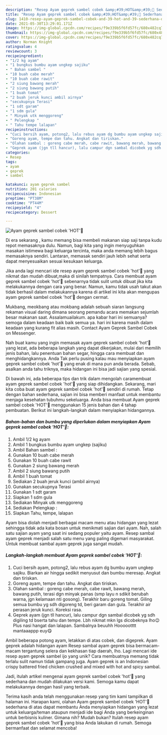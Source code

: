 ```yaml
---
description: "Resep Ayam geprek sambel cobek &amp;#39;HOT&amp;#39;👅 Sederhana dan Mudah Dibuat"
title: "Resep Ayam geprek sambel cobek &amp;#39;HOT&amp;#39;👅 Sederhana dan Mudah Dibuat"
slug: 1410-resep-ayam-geprek-sambel-cobek-and-39-hot-and-39-sederhana-dan-mudah-dibuat
date: 2021-05-30T13:29:01.171Z
image: https://img-global.cpcdn.com/recipes/f9e339b5f6fd57fc/680x482cq70/ayam-geprek-sambel-cobek-hot👅-foto-resep-utama.jpg
thumbnail: https://img-global.cpcdn.com/recipes/f9e339b5f6fd57fc/680x482cq70/ayam-geprek-sambel-cobek-hot👅-foto-resep-utama.jpg
cover: https://img-global.cpcdn.com/recipes/f9e339b5f6fd57fc/680x482cq70/ayam-geprek-sambel-cobek-hot👅-foto-resep-utama.jpg
author: Norman Knight
ratingvalue: 4
reviewcount: 3
recipeingredient:
- "1/2 kg ayam"
- "1 bungkus bumbu ayam ungkep sajiku"
- " Bahan sambel "
- "10 buah cabe merah"
- "10 buah cabe rawit"
- "2 siung bawang merah"
- "2 siung bawang putih"
- "1 buah tomat"
- "2 buah jeruk kunci ambil airnya"
- "secukupnya Terasi"
- "1 sdt garam"
- "1 sdm gula"
- " Minyak utk menggoreng"
- " Pelengkap "
- " Tahu tempe lalapan"
recipeinstructions:
- "Cuci bersih ayam, potong2, lalu rebus ayam dg bumbu ayam ungkep sajiku. Biarkan air hingga sedikit menyusut dan bumbu meresap. Angkat dan tiriskan."
- "Goreng ayam, tempe dan tahu. Angkat dan tiriskan."
- "Olahan sambal : goreng cabe merah, cabe rawit, bawang merah, bawang putih, terasi dgn minyak panas (smp layu n sdikit berubah warna, jgn kelamaan nti gosong). Terakhir baru goreng tomat. Giling semua bumbu yg sdh digoreng td, beri garam dan gula. Terakhir air perasan jeruk kunci. Koreksi rasa."
- "Geprek ayam (jgn tll hancur), lalu campur dgn sambal dicobek yg sdh digiling td bserta tahu dan tempe. Lbh nikmat mkn lgs dicobeknya lho😉 Plus nasi hangat dan lalapan. Sambalnya beuuhh Hoooootttt mantaaappp euy😋"
categories:
- Resep
tags:
- ayam
- geprek
- sambel

katakunci: ayam geprek sambel 
nutrition: 201 calories
recipecuisine: Indonesian
preptime: "PT38M"
cooktime: "PT44M"
recipeyield: "4"
recipecategory: Dessert

---
```



![Ayam geprek sambel cobek &#39;HOT&#39;👅](https://img-global.cpcdn.com/recipes/f9e339b5f6fd57fc/680x482cq70/ayam-geprek-sambel-cobek-hot👅-foto-resep-utama.jpg)

Di era  sekarang , kamu memang bisa membeli makanan siap saji tanpa kudu repot memasaknya dulu. Namun, bagi kita yang ingin menyuguhkan masakan istimewa bagi keluarga tercinta, maka anda memang lebih bagus memasaknya sendiri. Lantaran, memasak sendiri jauh lebih sehat serta dapat menyesuaikan sesuai kesukaan keluarga.

Jika anda lagi mencari ide resep ayam geprek sambel cobek &#39;hot&#39;👅 yang nikmat dan mudah dibuat,maka di sinilah tempatnya. Cara membuat ayam geprek sambel cobek &#39;hot&#39;👅  sebenarnya tidak sulit untuk dibuat jika kita melakukannya dengan cara yang benar. Namun, kamu tidak usah takut akan tidak berhasil dalam melakukannya 
karena di artikel ini kita akan mengupas ayam geprek sambel cobek &#39;hot&#39;👅 dengan cermat.  

Mukbang, meokbang atau mokbang adalah sebuah siaran langsung rekaman visual daring dimana seorang pemandu acara memakan sejumlah besar makanan saat. Assalamuailakum. apa kabar hari ini semuanya?semoga dalam keadaan baik baik semua ya. hari ini karena masih dalam keadaan yang kurang fit alias masih. Contact Ayam Geprek Sambel Cobek on Messenger.

Nah buat kamu yang ingin memasak ayam geprek sambel cobek &#39;hot&#39;👅 yang lezat, ada beberapa langkah yang dapat dikerjakan, mulai dari memilih jenis bahan, lalu penentuan bahan segar, hingga cara membuat dan menghidangkannya. Anda Tak perlu pusing kalau mau menyiapkan ayam geprek sambel cobek &#39;hot&#39;👅 yang enak di mana pun anda berada. Sebab, asalkan anda  tahu triknya, maka hidangan ini bisa jadi sajian yang spesial.

Di bawah ini, ada beberapa tips dan trik dalam mengolah caramembuat ayam geprek sambel cobek &#39;hot&#39;👅 yang siap dihidangkan. Sekarang, mari kita coba buat ayam geprek sambel cobek &#39;hot&#39;👅 sendiri di rumah. Tetap dengan bahan sederhana, sajian ini bisa memberi manfaat untuk membantu menjaga kesehatan tubuhmu sekeluarga. Anda bisa membuat Ayam geprek sambel cobek &#39;HOT&#39;👅 menggunakan 15 jenis bahan dan 4 tahap pembuatan. Berikut ini langkah-langkah dalam menyiapkan hidangannya.

<!--inarticleads1-->

##### Bahan-bahan dan bumbu yang diperlukan dalam menyiapkan Ayam geprek sambel cobek &#39;HOT&#39;👅:

1. Ambil 1/2 kg ayam
1. Ambil 1 bungkus bumbu ayam ungkep (sajiku)
1. Ambil  Bahan sambel :
1. Gunakan 10 buah cabe merah
1. Gunakan 10 buah cabe rawit
1. Gunakan 2 siung bawang merah
1. Ambil 2 siung bawang putih
1. Ambil 1 buah tomat
1. Sediakan 2 buah jeruk kunci (ambil airnya)
1. Gunakan secukupnya Terasi
1. Gunakan 1 sdt garam
1. Siapkan 1 sdm gula
1. Sediakan  Minyak utk menggoreng
1. Sediakan  Pelengkap :
1. Siapkan  Tahu, tempe, lalapan


Ayam bisa diolah menjadi berbagai macam menu atau hidangan yang lezat sehingga tidak ada kata bosan untuk menikmati sajian dari ayam. Nah, salah satu sajian ayam yang saat ini sedang populer yaitu ayam. Resep sambal ayam geprek menjadi salah satu menu yang paling digemari masyarakat. Untuk membuat sambal ayam geprek juga sangat mudah. 

<!--inarticleads2-->

##### Langkah-langkah membuat Ayam geprek sambel cobek &#39;HOT&#39;👅:

1. Cuci bersih ayam, potong2, lalu rebus ayam dg bumbu ayam ungkep sajiku. Biarkan air hingga sedikit menyusut dan bumbu meresap. Angkat dan tiriskan.
1. Goreng ayam, tempe dan tahu. Angkat dan tiriskan.
1. Olahan sambal : goreng cabe merah, cabe rawit, bawang merah, bawang putih, terasi dgn minyak panas (smp layu n sdikit berubah warna, jgn kelamaan nti gosong). Terakhir baru goreng tomat. Giling semua bumbu yg sdh digoreng td, beri garam dan gula. Terakhir air perasan jeruk kunci. Koreksi rasa.
1. Geprek ayam (jgn tll hancur), lalu campur dgn sambal dicobek yg sdh digiling td bserta tahu dan tempe. Lbh nikmat mkn lgs dicobeknya lho😉 Plus nasi hangat dan lalapan. Sambalnya beuuhh Hoooootttt mantaaappp euy😋


Ambil beberapa potong ayam, letakkan di atas cobek, dan digeprek. Ayam geprek adalah hidangan ayam Resep sambal ayam geprek bisa bermacam-macam tergantung selera dan kekhasan tiap daerah, lho. Lagi mencari ide resep ayam geprek sambel ijo yang unik? Cara membuatnya memang tidak terlalu sulit namun tidak gampang juga. Ayam geprek is an Indonesian crispy battered fried chicken crushed and mixed with hot and spicy sambal. 

Jadi, itulah artikel mengenai  ayam geprek sambel cobek &#39;hot&#39;👅  yang sederhana dan mudah dilakukan versi kami. Semoga kamu dapat melakukannya dengan hasil yang terbaik. 

Terima kasih anda telah menggunakan resep yang tim kami tampilkan di halaman ini. Harapan kami, olahan  Ayam geprek sambel cobek &#39;HOT&#39;👅 sederhana di atas dapat membantu Anda menyiapkan hidangan yang lezat untuk keluarga/teman ataupun menjadi ide bagi Anda yang berkeinginan untuk berbisnis kuliner. Gimana nih? Mudah bukan? Itulah resep ayam geprek sambel cobek &#39;hot&#39;👅 yang bisa Anda lakukan di rumah. Semoga bermanfaat dan selamat mencoba!

